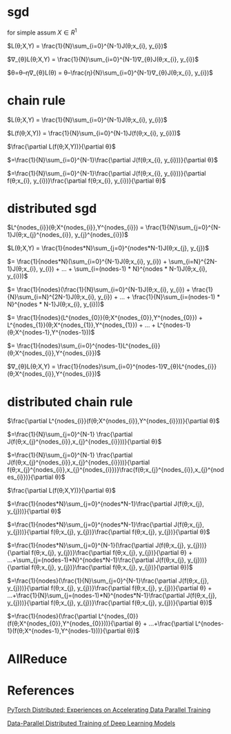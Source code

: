 
# sgd

for simple assum $X \in R^{1}$

$L(θ;X,Y) = \frac{1}{N}\sum_{i=0}^{N-1}J(θ;x_{i}, y_{i})$

$∇_{θ}L(θ;X,Y) = \frac{1}{N}\sum_{i=0}^{N-1}∇_{θ}J(θ;x_{i}, y_{i})$

$θ=θ–η∇_{θ}L(θ) = θ–\frac{η}{N}\sum_{i=0}^{N-1}∇_{θ}J(θ;x_{i}, y_{i})$

# chain rule
$L(θ;X,Y) = \frac{1}{N}\sum_{i=0}^{N-1}J(θ;x_{i}, y_{i})$

$L(f(θ;X,Y)) = \frac{1}{N}\sum_{i=0}^{N-1}J(f(θ;x_{i}, y_{i}))$

$\frac{\partial L(f(θ;X,Y))}{\partial θ}$

$=\frac{1}{N}\sum_{i=0}^{N-1}\frac{\partial J(f(θ;x_{i}, y_{i}))}{\partial θ}$

$=\frac{1}{N}\sum_{i=0}^{N-1}\frac{\partial J(f(θ;x_{i}, y_{i}))}{\partial f(θ;x_{i}, y_{i})}\frac{\partial f(θ;x_{i}, y_{i})}{\partial θ}$

# distributed sgd

$L^{nodes_{i}}(θ;X^{nodes_{i}},Y^{nodes_{i}}) = \frac{1}{N}\sum_{j=0}^{N-1}J(θ;x_{j}^{nodes_{i}}, y_{j}^{nodes_{i}})$

<p>
$L(θ;X,Y) = \frac{1}{nodes*N}\sum_{j=0}^{nodes*N-1}J(θ;x_{j}, y_{j})$
</p>

$= \frac{1}{nodes*N}(\sum_{i=0}^{N-1}J(θ;x_{i}, y_{i}) + \sum_{i=N}^{2N-1}J(θ;x_{i}, y_{i}) + ... + \sum_{i=(nodes-1) * N}^{nodes * N-1}J(θ;x_{i}, y_{i}))$

$= \frac{1}{nodes}(\frac{1}{N}\sum_{i=0}^{N-1}J(θ;x_{i}, y_{i}) + \frac{1}{N}\sum_{i=N}^{2N-1}J(θ;x_{i}, y_{i}) + ... + \frac{1}{N}\sum_{i=(nodes-1) * N}^{nodes * N-1}J(θ;x_{i}, y_{i}))$

$= \frac{1}{nodes}(L^{nodes_{0}}(θ;X^{nodes_{0}},Y^{nodes_{0}}) + L^{nodes_{1}}(θ;X^{nodes_{1}},Y^{nodes_{1}}) + ... + L^{nodes-1}(θ;X^{nodes-1},Y^{nodes-1}))$

$= \frac{1}{nodes}\sum_{i=0}^{nodes-1}L^{nodes_{i}}(θ;X^{nodes_{i}},Y^{nodes_{i}})$

$∇_{θ}L(θ;X,Y) = \frac{1}{nodes}\sum_{i=0}^{nodes-1}∇_{θ}L^{nodes_{i}}(θ;X^{nodes_{i}},Y^{nodes_{i}})$

# distributed chain rule

$\frac{\partial L^{nodes_{i}}(f(θ;X^{nodes_{i}},Y^{nodes_{i}}))}{\partial θ}$

$=\frac{1}{N}\sum_{j=0}^{N-1} \frac{\partial J(f(θ;x_{j}^{nodes_{i}},x_{j}^{nodes_{i}}))}{\partial θ}$

$=\frac{1}{N}\sum_{j=0}^{N-1} \frac{\partial J(f(θ;x_{j}^{nodes_{i}},x_{j}^{nodes_{i}}))}{\partial f(θ;x_{j}^{nodes_{i}},x_{j}^{nodes_{i}})}\frac{f(θ;x_{j}^{nodes_{i}},x_{j}^{nodes_{i}})}{\partial θ}$

$\frac{\partial L(f(θ;X,Y))}{\partial θ}$

<p>
$=\frac{1}{nodes*N}\sum_{j=0}^{nodes*N-1}\frac{\partial J(f(θ;x_{j}, y_{j}))}{\partial θ}$
</p>

<p>
$=\frac{1}{nodes*N}\sum_{j=0}^{nodes*N-1}\frac{\partial J(f(θ;x_{j}, y_{j}))}{\partial f(θ;x_{j}, y_{j})}\frac{\partial f(θ;x_{j}, y_{j})}{\partial θ}$
</p>

<p>
$=\frac{1}{nodes*N}\sum_{j=0}^{N-1}(\frac{\partial J(f(θ;x_{j}, y_{j}))}{\partial f(θ;x_{j}, y_{j})}\frac{\partial f(θ;x_{j}, y_{j})}{\partial θ} + ...+\sum_{j=(nodes-1)*N}^{nodes*N-1}\frac{\partial J(f(θ;x_{j}, y_{j}))}{\partial f(θ;x_{j}, y_{j})}\frac{\partial f(θ;x_{j}, y_{j})}{\partial θ})$
</p>

<p>
$=\frac{1}{nodes}(\frac{1}{N}\sum_{j=0}^{N-1}\frac{\partial J(f(θ;x_{j}, y_{j}))}{\partial f(θ;x_{j}, y_{j})}\frac{\partial f(θ;x_{j}, y_{j})}{\partial θ} + ...+\frac{1}{N}\sum_{j=(nodes-1)*N}^{nodes*N-1}\frac{\partial J(f(θ;x_{j}, y_{j}))}{\partial f(θ;x_{j}, y_{j})}\frac{\partial f(θ;x_{j}, y_{j})}{\partial θ})$
</p>

<p>
$=\frac{1}{nodes}(\frac{\partial L^{nodes_{0}}(f(θ;X^{nodes_{0}},Y^{nodes_{0}}))}{\partial θ} + ...+\frac{\partial L^{nodes-1}(f(θ;X^{nodes-1},Y^{nodes-1}))}{\partial θ})$
</p>

# AllReduce

# References

[PyTorch Distributed: Experiences on Accelerating Data Parallel Training](https://arxiv.org/pdf/2006.15704)

[Data-Parallel Distributed Training of Deep Learning Models](https://siboehm.com/articles/22/data-parallel-training)